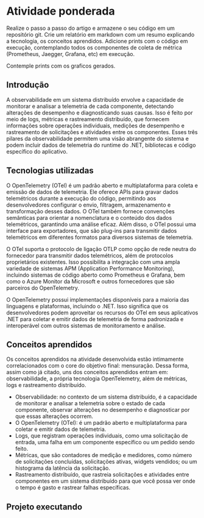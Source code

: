 # Atividade ponderada

Realize o passo a passo do artigo e armazene o seu código em um repositório git. Crie um relatório em markdown com um resumo explicando a tecnologia, os conceitos aprendidos.
Adicione prints com o código em execução, contemplando todos os componentes de coleta de métrica (Prometheus, Jaegger, Grafana, etc) em execução. 

Contemple prints com os graficos gerados.

## Introdução

A observabilidade em um sistema distribuído envolve a capacidade de monitorar e analisar a telemetria de cada componente, detectando alterações de desempenho e diagnosticando suas causas. Isso é feito por meio de logs, métricas e rastreamento distribuído, que fornecem informações sobre operações individuais, medições de desempenho e rastreamento de solicitações e atividades entre os componentes. Esses três pilares da observabilidade permitem uma visão abrangente do sistema e podem incluir dados de telemetria do runtime do .NET, bibliotecas e código específico do aplicativo. 

## Tecnologias utilizadas

O OpenTelemetry (OTel) é um padrão aberto e multiplataforma para coleta e emissão de dados de telemetria. Ele oferece APIs para gravar dados telemétricos durante a execução do código, permitindo aos desenvolvedores configurar o envio, filtragem, armazenamento e transformação desses dados. O OTel também fornece convenções semânticas para orientar a nomenclatura e o conteúdo dos dados telemétricos, garantindo uma análise eficaz. Além disso, o OTel possui uma interface para exportadores, que são plug-ins para transmitir dados telemétricos em diferentes formatos para diversos sistemas de telemetria.

O OTel suporta o protocolo de ligação OTLP como opção de rede neutra do fornecedor para transmitir dados telemétricos, além de protocolos proprietários existentes. Isso possibilita a integração com uma ampla variedade de sistemas APM (Application Performance Monitoring), incluindo sistemas de código aberto como Prometheus e Grafana, bem como o Azure Monitor da Microsoft e outros fornecedores que são parceiros do OpenTelemetry.

O OpenTelemetry possui implementações disponíveis para a maioria das linguagens e plataformas, incluindo o .NET. Isso significa que os desenvolvedores podem aproveitar os recursos do OTel em seus aplicativos .NET para coletar e emitir dados de telemetria de forma padronizada e interoperável com outros sistemas de monitoramento e análise.

## Conceitos aprendidos

Os conceitos aprendidos na atividade desenvolvida estão intimamente correlacionados com o core do objetivo final: mensuração. Dessa forma, assim como já citado, uns dos conceitos aprendidos entram em: observabilidade, a própria tecnologia OpenTelemetry, além de métricas, logs e rastreamento distribuído.


- Observabilidade: no contexto de um sistema distribuído, é a capacidade de monitorar e analisar a telemetria sobre o estado de cada componente, observar alterações no desempenho e diagnosticar por que essas alterações ocorrem.
- O OpenTelemetry (OTel): é um padrão aberto e multiplataforma para coletar e emitir dados de telemetria.
- Logs, que registram operações individuais, como uma solicitação de entrada, uma falha em um componente específico ou um pedido sendo feito.
- Métricas, que são contadores de medição e medidores, como número de solicitações concluídas, solicitações ativas, widgets vendidos; ou um histograma da latência da solicitação.
- Rastreamento distribuído, que rastreia solicitações e atividades entre componentes em um sistema distribuído para que você possa ver onde o tempo é gasto e rastrear falhas específicas.

## Projeto executando

